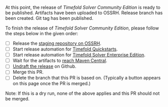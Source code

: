 At this point, the release of _Timefold Solver Community Edition_ is ready to be published.
Artifacts have been uploaded to OSSRH.
Release branch has been created.
Git tag has been published.

To finish the release of _Timefold Solver Community Edition_, 
please follow the steps below in the given order:

- [ ] Release the [staging repository on OSSRH](https://s01.oss.sonatype.org/#stagingRepositories).
- [ ] Start release automation for [Timefold Quickstarts](https://github.com/TimefoldAI/timefold-quickstarts).
- [ ] Start release automation for [Timefold Solver Enterprise Edition](https://github.com/TimefoldAI/timefold-solver-enterprise).
- [ ] Wait for the artifacts to [reach Maven Central](https://central.sonatype.com/search?q=ai.timefold.solver&smo=true).
- [ ] [Undraft the release](https://github.com/TimefoldAI/timefold-solver/releases) on Github.
- [ ] Merge this PR.
- [ ] Delete the branch that this PR is based on. (Typically a button appears on this page once the PR is merged.)

Note: If this is a dry run, 
none of the above applies and this PR should not be merged.